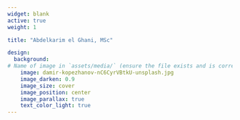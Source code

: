 ```yaml
---
widget: blank
active: true
weight: 1

title: "Abdelkarim el Ghani, MSc"

design:
  background:
# Name of image in `assets/media/` (ensure the file exists and is correctly referenced)
    image: damir-kopezhanov-nC6CyrVBtkU-unsplash.jpg
    image_darken: 0.9
    image_size: cover
    image_position: center
    image_parallax: true
    text_color_light: true
---
```



